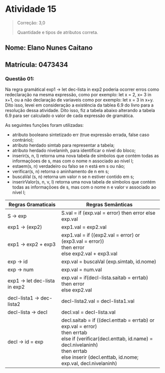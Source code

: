 # Atividade 15
> Correção: 3,0
> 
> Quantidade e tipos de atributos correta.
## Nome: Elano Nunes Caitano
## Matrícula: 0473434

### Questão 01:

Na regra gramátical exp1 -> let dec-lista in exp2 poderia ocorrer erros como redeclaração na mesma expressão, como por exemplo: let x = 2, x= 3 in x+1, ou a não declaração de variaveis como por exemplo: let x = 3 in x+y. Dito isso, levei em consideração a existência da tablea 6.9 do livro para a resolução dessa atividade.
Dito isso, fiz a tabela abaixo alterando a tabela 6.9 para ser calculado o valor de cada expressão de gramática. 

As seguintes funções foram utilizadas: 

* atributo booleano sintetizado err (true expressão errada, false caso contrário);  
* atributo herdado simtab para representar a tabela;  
* atributo herdado nivelaninh, para identificar o nível do bloco; 
* inserir(s, n, l) retorna uma nova tabela de símbolos que contém todas as informaçõoes de s, mas com o nome n associado ao nível l;
* estaem(s, n) verdadeiro ou falso se n está em s ou não;
* verificar(s, n) retorna o aninhamento de n em s;
* buscaVal (s, n) retorna um valor n se n estiver contido em s;
* inserirValor(s, n, v, l) retorna uma nova tabela de símbolos que contém todas as informaçõoes de s, mas com o nome n e valor v associado ao nível l;


| Regras Gramaticais                 | Regras Semânticas                                                                                                                  |   
|------------------------------------|------------------------------------------------------------------------------------------------------------------------------------|
| S -> exp                           | S.val = if (exp.val = error) then error else exp.val                                                                               |  
| exp1 -> (exp2)                     | exp1.val = exp2.val                                                                                                                |   
| exp1 -> exp2 + exp3                | exp1.val = if ((exp2.val = error) or (exp3.val = error)) <br /> then error <br /> else exp2.val + exp3.val                         |
| exp -> id                          | exp.val = buscaVal (exp.simtab, id.nome)                                                                                           |  
| exp -> num                         | exp.val = num.val                                                                                                                  |
| exp1 -> let dec-lista in exp2      | exp.val = if(decl-lista.saitab = errtab) <br /> then error <br /> else exp2.val                                                    |
| decl-lista1 -> dec-lista2	         | decl-lista2.val = decl-lista1.val                                                                                                  |
| decl-lista -> decl                 | decl.val = decl-lista.val                                                                                                          |
| decl -> id = exp                   | decl.saitab = if ((decl.enttab = errtab) or exp.val = error) <br /> then errtab <br /> else if (verificar(decl.enttab, id.name) = decl.nivelaninh) <br /> then errtab <br /> else inserir (decl.enttab, id.nome; exp.val, decl.nivelaninh)                                                                  |

